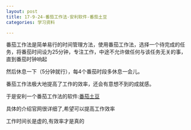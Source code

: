 ```yaml
---
layout: post
title: 17-9-24-番茄工作法-安利软件-番茄土豆
categories: 学习资料

---
```


番茄工作法是简单易行的时间管理方法，使用番茄工作法，选择一个待完成的任务，将番茄时间设为25分钟，专注工作，中途不允许做任何与该任务无关的事，直到番茄时钟响起

然后休息一下（5分钟就行），每4个番茄时段多休息一会儿。

番茄工作法极大地提高了工作的效率，还会有意想不到的成就感。

于是安利一个番茄工作法的软件:[番茄土豆](https://www.pomotodo.com/)

具体的介绍官网很详细了,希望可以提高工作效率

工作时间长是虚的,有效率才是真的